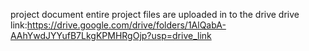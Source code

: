 project document
entire project files are uploaded in to the drive 
drive link:https://drive.google.com/drive/folders/1AlQabA-AAhYwdJYYufB7LkgKPMHRgOjp?usp=drive_link
